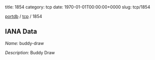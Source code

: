 title: 1854
category: tcp
date: 1970-01-01T00:00:00+0000
slug: tcp/1854

[portdb](/) / [tcp](/category/tcp.html) / 1854


## IANA Data

_Name:_ buddy-draw

_Description:_ Buddy Draw

